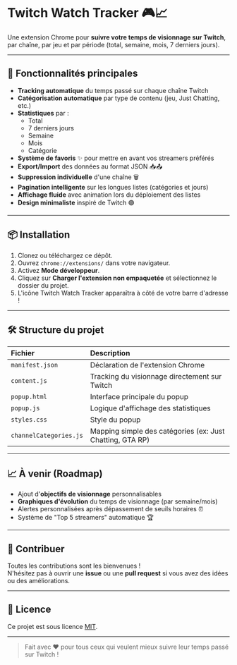 # Twitch Watch Tracker 🎮📈

Une extension Chrome pour **suivre votre temps de visionnage sur Twitch**, par chaîne, par jeu et par période (total, semaine, mois, 7 derniers jours).

---

## 🚀 Fonctionnalités principales

- **Tracking automatique** du temps passé sur chaque chaîne Twitch
- **Catégorisation automatique** par type de contenu (jeu, Just Chatting, etc.)
- **Statistiques** par :
  - Total
  - 7 derniers jours
  - Semaine
  - Mois
  - Catégorie
- **Système de favoris** ✨ pour mettre en avant vos streamers préférés
- **Export/Import** des données au format JSON 📥📤
- **Suppression individuelle** d'une chaîne 🗑️
- **Pagination intelligente** sur les longues listes (catégories et jours)
- **Affichage fluide** avec animation lors du déploiement des listes
- **Design minimaliste** inspiré de Twitch 🟣

---

## 📦 Installation

1. Clonez ou téléchargez ce dépôt.
2. Ouvrez `chrome://extensions/` dans votre navigateur.
3. Activez **Mode développeur**.
4. Cliquez sur **Charger l'extension non empaquetée** et sélectionnez le dossier du projet.
5. L'icône Twitch Watch Tracker apparaîtra à côté de votre barre d'adresse !

---

## 🛠️ Structure du projet

| Fichier | Description |
|:--|:--|
| `manifest.json` | Déclaration de l'extension Chrome |
| `content.js` | Tracking du visionnage directement sur Twitch |
| `popup.html` | Interface principale du popup |
| `popup.js` | Logique d'affichage des statistiques |
| `styles.css` | Style du popup |
| `channelCategories.js` | Mapping simple des catégories (ex: Just Chatting, GTA RP) |

---

## 📈 À venir (Roadmap)

- Ajout d'**objectifs de visionnage** personnalisables
- **Graphiques d'évolution** du temps de visionnage (par semaine/mois)
- Alertes personnalisées après dépassement de seuils horaires ⏰
- Système de "Top 5 streamers" automatique 🏆

---

## 💬 Contribuer

Toutes les contributions sont les bienvenues !  
N'hésitez pas à ouvrir une **issue** ou une **pull request** si vous avez des idées ou des améliorations.

---

## 📜 Licence

Ce projet est sous licence [MIT](LICENSE).

---

> Fait avec ❤️ pour tous ceux qui veulent mieux suivre leur temps passé sur Twitch !